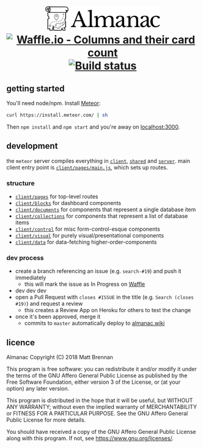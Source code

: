 <h1 align="center">
   <img src="/public/images/logo.svg" alt="Almanac" width="300"><br>

   <a href="http://waffle.io/quarterto/almanac">
      <img alt="Waffle.io - Columns and their card count" src="https://badge.waffle.io/quarterto/almanac.svg?columns=In%20progress">
   </a>

   <a href="https://travis-ci.com/quarterto/almanac">
      <img alt="Build status" src="https://travis-ci.org/quarterto/almanac.svg?branch=master">
   </a>
</h1>

## getting started

You'll need node/npm. Install [Meteor](https://www.meteor.com/):

```sh
curl https://install.meteor.com/ | sh
```

Then `npm install` and `npm start` and you're away on [localhost:3000](http://localhost:3000).

## development

the `meteor` server compiles everything in [`client`](/client), [`shared`](/shared) and [`server`](/server). main client entry point is [`client/pages/main.js`](/client/pages/main.js), which sets up routes.

### structure

 - [`client/pages`](/client/pages) for top-level routes
 - [`client/blocks`](/client/blocks) for dashboard components
 - [`client/documents`](/client/documents) for components that represent a single database item
 - [`client/collections`](/client/collections) for components that represent a list of database items
 - [`client/control`](/client/control) for misc form-control-esque components
 - [`client/visual`](/client/visual) for purely visual/presentational components
 - [`client/data`](/client/data) for data-fetching higher-order-components

### dev process

 - create a branch referencing an issue (e.g. `search-#19`) and push it immediately
   - this will mark the issue as In Progress on [Waffle](http://waffle.io/quarterto/almanac)
 - dev dev dev
 - open a Pull Request with `closes #ISSUE` in the title (e.g. `Search (closes #19)`) and request a review
   - this creates a Review App on Heroku for others to test the change
 - once it's been approved, merge it
   - commits to `master` automatically deploy to [almanac.wiki](https://almanac.wiki)

## licence

Almanac
Copyright (C) 2018 Matt Brennan

This program is free software: you can redistribute it and/or modify
it under the terms of the GNU Affero General Public License as
published by the Free Software Foundation, either version 3 of the
License, or (at your option) any later version.

This program is distributed in the hope that it will be useful,
but WITHOUT ANY WARRANTY; without even the implied warranty of
MERCHANTABILITY or FITNESS FOR A PARTICULAR PURPOSE.  See the
GNU Affero General Public License for more details.

You should have received a copy of the GNU Affero General Public License
along with this program.  If not, see <https://www.gnu.org/licenses/>.
